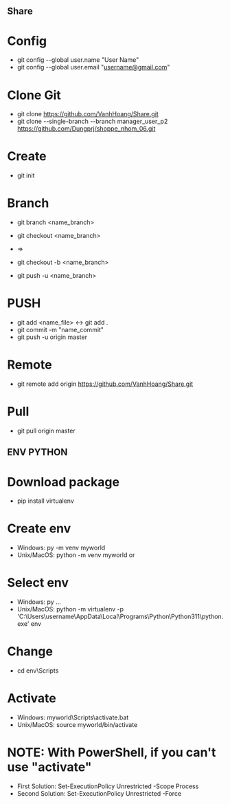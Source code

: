 ## Share

# Config
* git config --global user.name "User Name"
* git config --global user.email "username@gmail.com"

# Clone Git
* git clone https://github.com/VanhHoang/Share.git
* git clone --single-branch --branch manager_user_p2 https://github.com/Dungprj/shoppe_nhom_06.git

# Create 
* git init

# Branch

* git branch <name_branch>
* git checkout <name_branch>
* =>
* git checkout -b <name_branch>

* git push -u <remote> <name_branch>

# PUSH
* git add <name_file>     <->       git add .
* git commit -m "name_commit"
* git push -u origin master 

# Remote
* git remote add origin https://github.com/VanhHoang/Share.git

# Pull
* git pull origin master

## ENV PYTHON 

# Download package
* pip install virtualenv

# Create env
* Windows: py -m venv myworld
* Unix/MacOS: python -m venv myworld
or
# Select env
* Windows: py ...
* Unix/MacOS: python -m virtualenv -p 'C:\Users\username\AppData\Local\Programs\Python\Python311\python.exe' env

# Change 
* cd env\Scripts

# Activate
* Windows: myworld\Scripts\activate.bat
* Unix/MacOS: source myworld/bin/activate

# NOTE: With PowerShell, if you can't use "activate"
*  First Solution: Set-ExecutionPolicy Unrestricted -Scope Process
*  Second Solution: Set-ExecutionPolicy Unrestricted -Force
